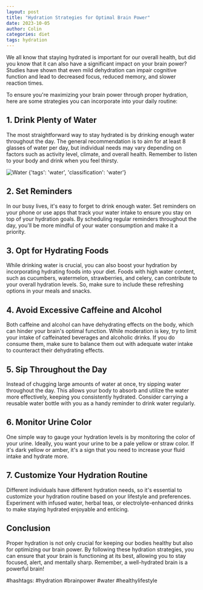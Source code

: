```yaml
---
layout: post
title: "Hydration Strategies for Optimal Brain Power"
date: 2023-10-05
author: Colin
categories: diet
tags: hydration
---
```


We all know that staying hydrated is important for our overall health, but did you know that it can also have a significant impact on your brain power? Studies have shown that even mild dehydration can impair cognitive function and lead to decreased focus, reduced memory, and slower reaction times.

To ensure you're maximizing your brain power through proper hydration, here are some strategies you can incorporate into your daily routine:

## 1. Drink Plenty of Water

The most straightforward way to stay hydrated is by drinking enough water throughout the day. The general recommendation is to aim for at least 8 glasses of water per day, but individual needs may vary depending on factors such as activity level, climate, and overall health. Remember to listen to your body and drink when you feel thirsty.

![Water](https://source.unsplash.com/1600x900/?water) {'tags': 'water', 'classification': 'water'}

## 2. Set Reminders

In our busy lives, it's easy to forget to drink enough water. Set reminders on your phone or use apps that track your water intake to ensure you stay on top of your hydration goals. By scheduling regular reminders throughout the day, you'll be more mindful of your water consumption and make it a priority.

## 3. Opt for Hydrating Foods

While drinking water is crucial, you can also boost your hydration by incorporating hydrating foods into your diet. Foods with high water content, such as cucumbers, watermelon, strawberries, and celery, can contribute to your overall hydration levels. So, make sure to include these refreshing options in your meals and snacks.

## 4. Avoid Excessive Caffeine and Alcohol

Both caffeine and alcohol can have dehydrating effects on the body, which can hinder your brain's optimal function. While moderation is key, try to limit your intake of caffeinated beverages and alcoholic drinks. If you do consume them, make sure to balance them out with adequate water intake to counteract their dehydrating effects.

## 5. Sip Throughout the Day

Instead of chugging large amounts of water at once, try sipping water throughout the day. This allows your body to absorb and utilize the water more effectively, keeping you consistently hydrated. Consider carrying a reusable water bottle with you as a handy reminder to drink water regularly.

## 6. Monitor Urine Color

One simple way to gauge your hydration levels is by monitoring the color of your urine. Ideally, you want your urine to be a pale yellow or straw color. If it's dark yellow or amber, it's a sign that you need to increase your fluid intake and hydrate more.

## 7. Customize Your Hydration Routine

Different individuals have different hydration needs, so it's essential to customize your hydration routine based on your lifestyle and preferences. Experiment with infused water, herbal teas, or electrolyte-enhanced drinks to make staying hydrated enjoyable and enticing.

## Conclusion

Proper hydration is not only crucial for keeping our bodies healthy but also for optimizing our brain power. By following these hydration strategies, you can ensure that your brain is functioning at its best, allowing you to stay focused, alert, and mentally sharp. Remember, a well-hydrated brain is a powerful brain!

#hashtags: #hydration #brainpower #water #healthylifestyle